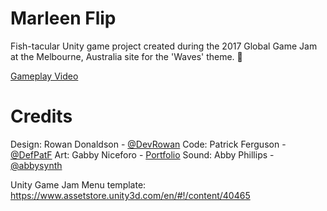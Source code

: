 # Marleen Flip

Fish-tacular Unity game project created during the 2017 Global Game Jam at the Melbourne, Australia site for the 'Waves' theme. 🐬

[Gameplay Video](https://youtu.be/vRE310-bxSQ)

# Credits
Design: Rowan Donaldson - [@DevRowan](https://twitter.com/DevRowan)
Code: Patrick Ferguson - [@DefPatF](https://twitter.com/DevPatF)
Art: Gabby Niceforo - [Portfolio](http://3dartist.phoenixinteractive.com.au)
Sound: Abby Phillips - [@abbysynth](https://twitter.com/abbysynth)

Unity Game Jam Menu template: https://www.assetstore.unity3d.com/en/#!/content/40465
